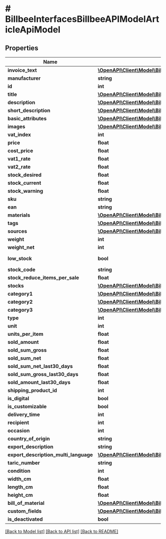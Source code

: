 # # BillbeeInterfacesBillbeeAPIModelArticleApiModel

## Properties

Name | Type | Description | Notes
------------ | ------------- | ------------- | -------------
**invoice_text** | [**\OpenAPI\Client\Model\BillbeeInterfacesOrderMultiLanguageString[]**](BillbeeInterfacesOrderMultiLanguageString.md) |  | [optional]
**manufacturer** | **string** |  | [optional]
**id** | **int** |  | [optional]
**title** | [**\OpenAPI\Client\Model\BillbeeInterfacesOrderMultiLanguageString[]**](BillbeeInterfacesOrderMultiLanguageString.md) |  | [optional]
**description** | [**\OpenAPI\Client\Model\BillbeeInterfacesOrderMultiLanguageString[]**](BillbeeInterfacesOrderMultiLanguageString.md) |  | [optional]
**short_description** | [**\OpenAPI\Client\Model\BillbeeInterfacesOrderMultiLanguageString[]**](BillbeeInterfacesOrderMultiLanguageString.md) |  | [optional]
**basic_attributes** | [**\OpenAPI\Client\Model\BillbeeInterfacesOrderMultiLanguageString[]**](BillbeeInterfacesOrderMultiLanguageString.md) |  | [optional]
**images** | [**\OpenAPI\Client\Model\BillbeeInterfacesBillbeeAPIModelArticleImageRelationApiModel[]**](BillbeeInterfacesBillbeeAPIModelArticleImageRelationApiModel.md) |  | [optional]
**vat_index** | **int** |  |
**price** | **float** |  |
**cost_price** | **float** |  | [optional]
**vat1_rate** | **float** |  |
**vat2_rate** | **float** |  |
**stock_desired** | **float** |  | [optional]
**stock_current** | **float** |  | [optional]
**stock_warning** | **float** |  | [optional]
**sku** | **string** |  | [optional]
**ean** | **string** |  | [optional]
**materials** | [**\OpenAPI\Client\Model\BillbeeInterfacesOrderMultiLanguageString[]**](BillbeeInterfacesOrderMultiLanguageString.md) |  | [optional]
**tags** | [**\OpenAPI\Client\Model\BillbeeInterfacesOrderMultiLanguageString[]**](BillbeeInterfacesOrderMultiLanguageString.md) |  | [optional]
**sources** | [**\OpenAPI\Client\Model\BillbeeInterfacesBillbeeAPIModelArticleSourceApiModel[]**](BillbeeInterfacesBillbeeAPIModelArticleSourceApiModel.md) |  | [optional]
**weight** | **int** |  | [optional]
**weight_net** | **int** |  | [optional]
**low_stock** | **bool** |  | [optional] [readonly]
**stock_code** | **string** |  | [optional]
**stock_reduce_items_per_sale** | **float** |  | [optional]
**stocks** | [**\OpenAPI\Client\Model\BillbeeInterfacesBillbeeAPIModelStockArticleApiModel[]**](BillbeeInterfacesBillbeeAPIModelStockArticleApiModel.md) |  | [optional]
**category1** | [**\OpenAPI\Client\Model\BillbeeInterfacesBillbeeAPIModelArticleCategoryApiModel**](BillbeeInterfacesBillbeeAPIModelArticleCategoryApiModel.md) |  | [optional]
**category2** | [**\OpenAPI\Client\Model\BillbeeInterfacesBillbeeAPIModelArticleCategoryApiModel**](BillbeeInterfacesBillbeeAPIModelArticleCategoryApiModel.md) |  | [optional]
**category3** | [**\OpenAPI\Client\Model\BillbeeInterfacesBillbeeAPIModelArticleCategoryApiModel**](BillbeeInterfacesBillbeeAPIModelArticleCategoryApiModel.md) |  | [optional]
**type** | **int** |  |
**unit** | **int** |  | [optional]
**units_per_item** | **float** |  | [optional]
**sold_amount** | **float** |  | [optional]
**sold_sum_gross** | **float** |  | [optional]
**sold_sum_net** | **float** |  | [optional]
**sold_sum_net_last30_days** | **float** |  | [optional]
**sold_sum_gross_last30_days** | **float** |  | [optional]
**sold_amount_last30_days** | **float** |  | [optional]
**shipping_product_id** | **int** |  | [optional]
**is_digital** | **bool** |  |
**is_customizable** | **bool** |  |
**delivery_time** | **int** |  | [optional]
**recipient** | **int** |  | [optional]
**occasion** | **int** |  | [optional]
**country_of_origin** | **string** |  | [optional]
**export_description** | **string** |  | [optional]
**export_description_multi_language** | [**\OpenAPI\Client\Model\BillbeeInterfacesOrderMultiLanguageString[]**](BillbeeInterfacesOrderMultiLanguageString.md) |  | [optional]
**taric_number** | **string** |  | [optional]
**condition** | **int** |  | [optional]
**width_cm** | **float** |  | [optional]
**length_cm** | **float** |  | [optional]
**height_cm** | **float** |  | [optional]
**bill_of_material** | [**\OpenAPI\Client\Model\BillbeeInterfacesBillbeeAPIModelBomSubArticleApiModel[]**](BillbeeInterfacesBillbeeAPIModelBomSubArticleApiModel.md) |  | [optional]
**custom_fields** | [**\OpenAPI\Client\Model\BillbeeInterfacesBillbeeAPIModelArticleApiCustomFieldValueModel[]**](BillbeeInterfacesBillbeeAPIModelArticleApiCustomFieldValueModel.md) |  | [optional]
**is_deactivated** | **bool** |  | [optional]

[[Back to Model list]](../../README.md#models) [[Back to API list]](../../README.md#endpoints) [[Back to README]](../../README.md)
